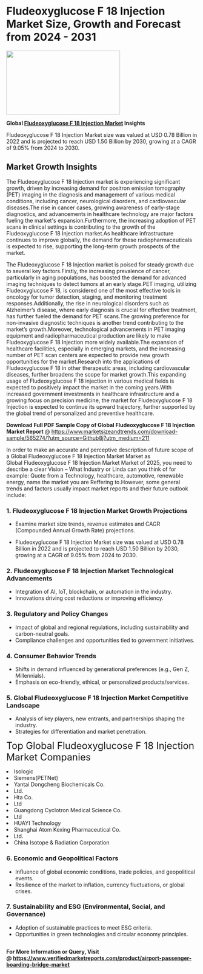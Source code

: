 <H1>Fludeoxyglucose F 18 Injection Market Size, Growth and Forecast from 2024 - 2031</H1><img class="aligncenter size-medium wp-image-584254" src="https://thirdeyenews.in/wp-content/uploads/2024/09/Global-Market-Research-300x168.jpeg" alt="" width="300" height="168" /><p><strong>Global&nbsp;<a href="https://www.marketsizeandtrends.com/download-sample/565274/?utm_source=Github8j?utm_medium=211">Fludeoxyglucose F 18 Injection Market</a> Insights</strong></p><p>Fludeoxyglucose F 18 Injection Market size was valued at USD 0.78 Billion in 2022 and is projected to reach USD 1.50 Billion by 2030, growing at a CAGR of 9.05% from 2024 to 2030.</p><p><h2>Market Growth Insights</h2> <p>The Fludeoxyglucose F 18 Injection market is experiencing significant growth, driven by increasing demand for positron emission tomography (PET) imaging in the diagnosis and management of various medical conditions, including cancer, neurological disorders, and cardiovascular diseases.The rise in cancer cases, growing awareness of early-stage diagnostics, and advancements in healthcare technology are major factors fueling the market's expansion.Furthermore, the increasing adoption of PET scans in clinical settings is contributing to the growth of the Fludeoxyglucose F 18 Injection market.As healthcare infrastructure continues to improve globally, the demand for these radiopharmaceuticals is expected to rise, supporting the long-term growth prospects of the market.</p> <p>The Fludeoxyglucose F 18 Injection market is poised for steady growth due to several key factors.Firstly, the increasing prevalence of cancer, particularly in aging populations, has boosted the demand for advanced imaging techniques to detect tumors at an early stage.PET imaging, utilizing Fludeoxyglucose F 18, is considered one of the most effective tools in oncology for tumor detection, staging, and monitoring treatment responses.Additionally, the rise in neurological disorders such as Alzheimer’s disease, where early diagnosis is crucial for effective treatment, has further fueled the demand for PET scans.The growing preference for non-invasive diagnostic techniques is another trend contributing to the market’s growth.Moreover, technological advancements in PET imaging equipment and radiopharmaceutical production are likely to make Fludeoxyglucose F 18 Injection more widely available.The expansion of healthcare facilities, especially in emerging markets, and the increasing number of PET scan centers are expected to provide new growth opportunities for the market.Research into the applications of Fludeoxyglucose F 18 in other therapeutic areas, including cardiovascular diseases, further broadens the scope for market growth.This expanding usage of Fludeoxyglucose F 18 injection in various medical fields is expected to positively impact the market in the coming years.With increased government investments in healthcare infrastructure and a growing focus on precision medicine, the market for Fludeoxyglucose F 18 Injection is expected to continue its upward trajectory, further supported by the global trend of personalized and preventive healthcare.</p> <p><span class=""><strong>Download Full PDF Sample Copy of Global Fludeoxyglucose F 18 Injection Market Report</strong> @ <a href="https://www.marketsizeandtrends.com/download-sample/565274/?utm_source=Github8j?utm_medium=211" target="_blank">https://www.marketsizeandtrends.com/download-sample/565274/?utm_source=Github8j?utm_medium=211</a></span></p><p>In order to make an accurate and perceptive description of future scope of a Global&nbsp;Fludeoxyglucose F 18 Injection Market Market as Global&nbsp;Fludeoxyglucose F 18 Injection Market Market of 2025, you need to describe a clear Vision &ndash; What Industry or Linda can you think of for example: Quote from a Technology, healthcare, automotive, renewable energy, name the market you are Reffering to.However, some general trends and factors usually impact market reports and their future outlook include:</p><h3>1.&nbsp;<strong>Fludeoxyglucose F 18 Injection Market Growth Projections</strong></h3><ul><li>Examine market size trends, revenue estimates and CAGR (Compounded Annual Growth Rate) projections.</li><li><p>Fludeoxyglucose F 18 Injection Market size was valued at USD 0.78 Billion in 2022 and is projected to reach USD 1.50 Billion by 2030, growing at a CAGR of 9.05% from 2024 to 2030.</p></li></ul><h3>2.&nbsp;<strong>Fludeoxyglucose F 18 Injection Market Technological Advancements</strong></h3><ul><li>Integration of AI, IoT, blockchain, or automation in the industry.</li><li>Innovations driving cost reductions or improving efficiency.</li></ul><h3>3.&nbsp;<strong>Regulatory and Policy Changes</strong></h3><ul><li>Impact of global and regional regulations, including sustainability and carbon-neutral goals.</li><li>Compliance challenges and opportunities tied to government initiatives.</li></ul><h3>4.&nbsp;<strong>Consumer Behavior Trends</strong></h3><ul><li>Shifts in demand influenced by generational preferences (e.g., Gen Z, Millennials).</li><li>Emphasis on eco-friendly, ethical, or personalized products/services.</li></ul><h3>5.&nbsp;<strong>Global Fludeoxyglucose F 18 Injection Market Competitive Landscape</strong></h3><ul><li>Analysis of key players, new entrants, and partnerships shaping the industry.</li><li>Strategies for differentiation and market penetration.</li></ul><p data-pm-slice="1 1 []"><span style="color: inherit; font-family: inherit; font-size: 25px;">Top Global Fludeoxyglucose F 18 Injection Market Companies</span></p><div class="" data-test-id=""><p><li>Isologic</li><li> Siemens(PETNet)</li><li> Yantai Dongcheng Biochemicals Co.</li><li>Ltd.</li><li> Hta Co.</li><li> Ltd</li><li> Guangdong Cyclotron Medical Science Co.</li><li> Ltd</li><li> HUAYI Technology</li><li> Shanghai Atom Kexing Pharmaceutical Co.</li><li>Ltd.</li><li> China Isotope & Radiation Corporation</li></p></div><h3>6.&nbsp;<strong>Economic and Geopolitical Factors</strong></h3><ul><li>Influence of global economic conditions, trade policies, and geopolitical events.</li><li>Resilience of the market to inflation, currency fluctuations, or global crises.</li></ul><h3>7.&nbsp;<strong>Sustainability and ESG (Environmental, Social, and Governance)</strong></h3><ul><li>Adoption of sustainable practices to meet ESG criteria.</li><li>Opportunities in green technologies and circular economy principles.</li></ul><h2><strong style="font-size: 14px;">For More Information or Query, Visit @&nbsp;</strong><a style="background-color: #ffffff; font-size: 14px;" href="https://www.marketsizeandtrends.com/report/fludeoxyglucose-f-18-injection-market/" target="_blank">https://www.verifiedmarketreports.com/product/airport-passenger-boarding-bridge-market</a></h2>